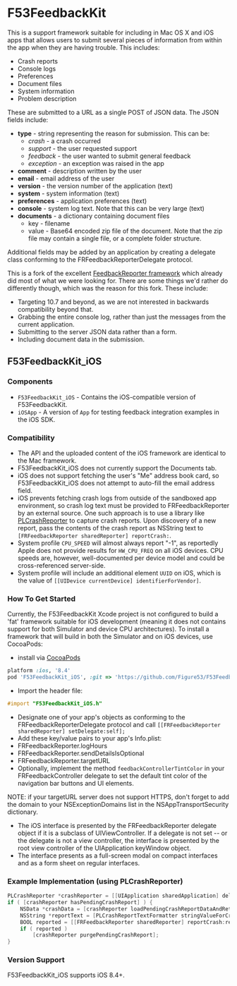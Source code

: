 # F53FeedbackKit

This is a support framework suitable for including in Mac OS X and iOS
apps that allows users to submit several pieces of information
from within the app when they are having trouble. This includes:

 * Crash reports
 * Console logs
 * Preferences
 * Document files
 * System information
 * Problem description

These are submitted to a URL as a single POST of JSON data. The JSON fields
include:

 * **type** - string representing the reason for submission. This can be:
     * *crash* - a crash occurred
     * *support* - the user requested support
     * *feedback* - the user wanted to submit general feedback
     * *exception* - an exception was raised in the app
 * **comment** - description written by the user
 * **email** - email address of the user
 * **version** - the version number of the application (text)
 * **system** - system information (text)
 * **preferences** - application preferences (text)
 * **console** - system log text. Note that this can be very large (text)
 * **documents** - a dictionary containing document files
     * key - filename
     * value - Base64 encoded zip file of the document. Note that the zip file
	    may contain a single file, or a complete folder structure.

Additional fields may be added by an application by creating a delegate class
conforming to the FRFeedbackReporterDelegate protocol.

This is a fork of the excellent [FeedbackReporter framework][1] which already
did most of what we were looking for. There are some things we'd rather do
differently though, which was the reason for this fork. These include:

 * Targeting 10.7 and beyond, as we are not interested in backwards
   compatibility beyond that.
 * Grabbing the entire console log, rather than just the messages from the
   current application.
 * Submitting to the server JSON data rather than a form.
 * Including document data in the submission.

[1]: https://github.com/tcurdt/feedbackreporter


## F53FeedbackKit_iOS

### Components

- `F53FeedbackKit_iOS` - Contains the iOS-compatible version of F53FeedbackKit.
- `iOSApp` - A version of `App` for testing feedback integration examples in the iOS SDK.

### Compatibility

- The API and the uploaded content of the iOS framework are identical to the Mac framework.
- F53FeedbackKit_iOS does not currently support the Documents tab.
- iOS does not support fetching the user's "Me" address book card, so F53FeedbackKit_iOS does not attempt to auto-fill the email address field.
- iOS prevents fetching crash logs from outside of the sandboxed app environment, so crash log text must be provided to FRFeedbackReporter  by an external source. One such approach is to use a library like [PLCrashReporter](https://www.plcrashreporter.org) to capture crash reports. Upon discovery of a new report, pass the contents of the crash report as NSString text to `[FRFeedbackReporter sharedReporter] reportCrash:`.
- System profile `CPU_SPEED` will almost always report "-1", as reportedly Apple does not provide results for `HW_CPU_FREQ` on all iOS devices. CPU speeds are, however, well-documented per device model and could be cross-referenced server-side.
- System profile will include an additional element `UUID` on iOS, which is the value of `[[UIDevice currentDevice] identifierForVendor]`.

### How To Get Started

Currently, the F53FeedbackKit Xcode project is not configured to build a 'fat' framework suitable for iOS development (meaning it does not contains support for both Simulator and device CPU architectures). To install a framework that will build in both the Simulator and on iOS devices, use CocoaPods:

- install via [CocoaPods](http://cocoapods.org)

```ruby
platform :ios, '8.4'
pod 'F53FeedbackKit_iOS', :git => 'https://github.com/Figure53/F53FeedbackKit.git', :branch => 'mac+ios'
```

- Import the header file:
```objective-c
#import "F53FeedbackKit_iOS.h"
```
- Designate one of your app's objects as conforming to the FRFeedbackReporterDelegate protocol and call ```[[FRFeedbackReporter sharedReporter] setDelegate:self];```
- Add these key/value pairs to your app's Info.plist:
 - FRFeedbackReporter.logHours
 - FRFeedbackReporter.sendDetailsIsOptional
 - FRFeedbackReporter.targetURL
- Optionally, implement the method `feedbackControllerTintColor` in your FRFeedbackController delegate to set the default tint color of the navigation bar buttons and UI elements.

NOTE: if your targetURL server does not support HTTPS, don't forget to add the domain to your NSExceptionDomains list in the NSAppTransportSecurity dictionary.

- The iOS interface is presented by the FRFeedbackReporter delegate object if it is a subclass of UIViewController. If a delegate is not set -- or the delegate is not a view controller, the interface is presented by the root view controller of the UIApplication keyWindow object.
- The interface presents as a full-screen modal on compact interfaces and as a form sheet on regular interfaces.


### Example Implementation (using PLCrashReporter)

```objective-c
PLCrashReporter *crashReporter = [[UIApplication sharedApplication] delegate].crashReporter;
if ( [crashReporter hasPendingCrashReport] ) {
    NSData *crashData = [crashReporter loadPendingCrashReportDataAndReturnError:NULL];
    NSString *reportText = [PLCrashReportTextFormatter stringValueForCrashReport:report withTextFormat:PLCrashReportTextFormatiOS];
    BOOL reported = [[FRFeedbackReporter sharedReporter] reportCrash:reportText];
    if ( reported )
        [crashReporter purgePendingCrashReport];
}
```


### Version Support

F53FeedbackKit_iOS supports iOS 8.4+.

